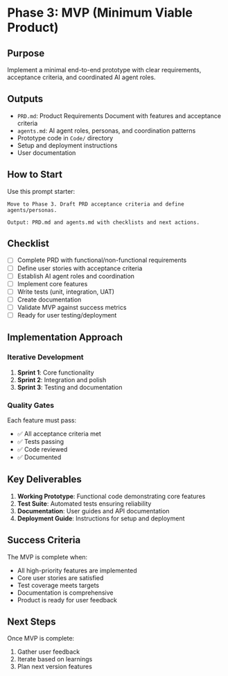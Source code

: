 # Phase 3: MVP (Minimum Viable Product)

## Purpose

Implement a minimal end-to-end prototype with clear requirements, acceptance criteria, and coordinated AI agent roles.

## Outputs

- `PRD.md`: Product Requirements Document with features and acceptance criteria
- `agents.md`: AI agent roles, personas, and coordination patterns
- Prototype code in `Code/` directory
- Setup and deployment instructions
- User documentation

## How to Start

Use this prompt starter:

```
Move to Phase 3. Draft PRD acceptance criteria and define agents/personas.

Output: PRD.md and agents.md with checklists and next actions.
```

## Checklist

- [ ] Complete PRD with functional/non-functional requirements
- [ ] Define user stories with acceptance criteria
- [ ] Establish AI agent roles and coordination
- [ ] Implement core features
- [ ] Write tests (unit, integration, UAT)
- [ ] Create documentation
- [ ] Validate MVP against success metrics
- [ ] Ready for user testing/deployment

## Implementation Approach

### Iterative Development

1. **Sprint 1**: Core functionality
2. **Sprint 2**: Integration and polish
3. **Sprint 3**: Testing and documentation

### Quality Gates

Each feature must pass:
- ✅ All acceptance criteria met
- ✅ Tests passing
- ✅ Code reviewed
- ✅ Documented

## Key Deliverables

1. **Working Prototype**: Functional code demonstrating core features
2. **Test Suite**: Automated tests ensuring reliability
3. **Documentation**: User guides and API documentation
4. **Deployment Guide**: Instructions for setup and deployment

## Success Criteria

The MVP is complete when:
- All high-priority features are implemented
- Core user stories are satisfied
- Test coverage meets targets
- Documentation is comprehensive
- Product is ready for user feedback

## Next Steps

Once MVP is complete:
1. Gather user feedback
2. Iterate based on learnings
3. Plan next version features


